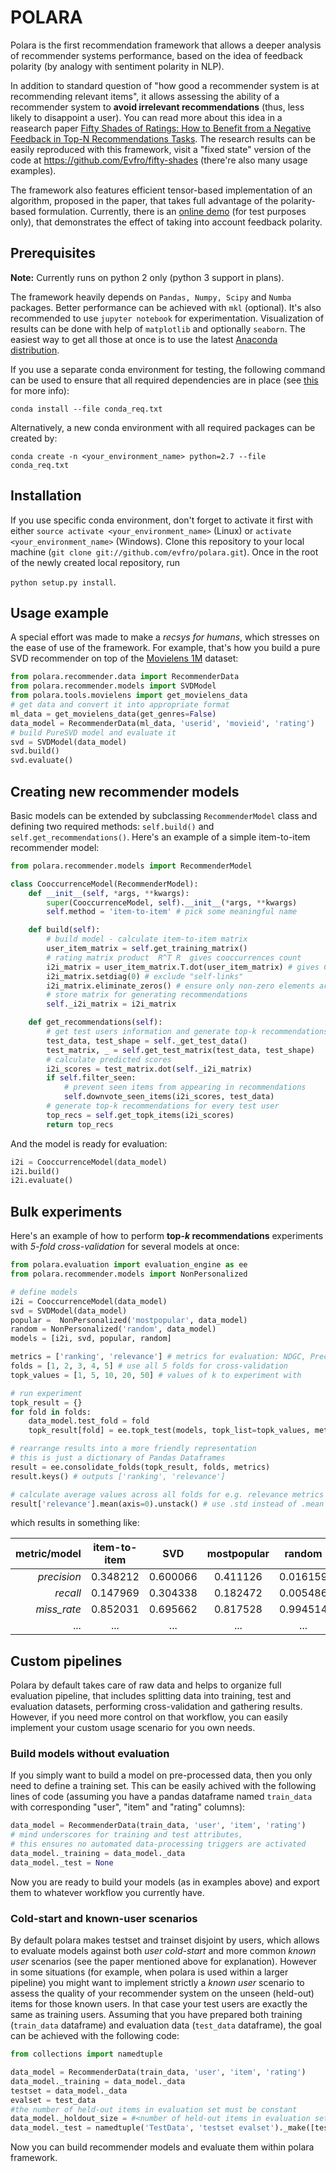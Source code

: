 # POLARA
Polara is the first recommendation framework that allows a deeper analysis of recommender systems performance, based on the idea of feedback polarity (by analogy with sentiment polarity in NLP).

In addition to standard question of "how good a recommender system is at recommending relevant items", it allows assessing the ability of a recommender system to **avoid irrelevant recommendations** (thus, less likely to disappoint a user). You can read more about this idea in a reasearch paper [Fifty Shades of Ratings: How to Benefit from a Negative Feedback in Top-N Recommendations Tasks](http://arxiv.org/abs/1607.04228). The research results can be easily reproduced with this framework, visit a "fixed state" version of the code at https://github.com/Evfro/fifty-shades (there're also many usage examples).

The framework also features efficient tensor-based implementation of an algorithm, proposed in the paper, that takes full advantage of the polarity-based formulation. Currently, there is an [online demo](http://coremodel.azurewebsites.net) (for test purposes only), that demonstrates the effect of taking into account feedback polarity.


## Prerequisites
**Note:** Currently runs on python 2 only (python 3 support in plans).

The framework heavily depends on `Pandas, Numpy, Scipy` and `Numba` packages. Better performance can be achieved with `mkl` (optional). It's also recommended to use `jupyter notebook` for experimentation. Visualization of results can be done with help of `matplotlib` and optionally `seaborn`. The easiest way to get all those at once is to use the latest [Anaconda distribution](https://www.continuum.io/downloads).

If you use a separate conda environment for testing, the following command can be used to ensure that all required dependencies are in place (see [this](http://conda.pydata.org/docs/commands/conda-install.html) for more info):

`conda install --file conda_req.txt`

Alternatively, a new conda environment with all required packages can be created by:

`conda create -n <your_environment_name> python=2.7 --file conda_req.txt`


## Installation
If you use specific conda environment, don't forget to activate it first with either `source activate <your_environment_name>` (Linux) or  `activate <your_environment_name>` (Windows). Clone this repository to your local machine (`git clone git://github.com/evfro/polara.git`). Once in the root of the newly created local repository, run

`python setup.py install`.


## Usage example
A special effort was made to make a *recsys for humans*, which stresses on the ease of use of the framework. For example, that's how you build a pure SVD recommender on top of the [Movielens 1M](http://grouplens.org/datasets/movielens/) dataset:

```python
from polara.recommender.data import RecommenderData
from polara.recommender.models import SVDModel
from polara.tools.movielens import get_movielens_data
# get data and convert it into appropriate format
ml_data = get_movielens_data(get_genres=False)
data_model = RecommenderData(ml_data, 'userid', 'movieid', 'rating')
# build PureSVD model and evaluate it
svd = SVDModel(data_model)
svd.build()
svd.evaluate()
```

## Creating new recommender models
Basic models can be extended by subclassing `RecommenderModel` class and defining two required methods: `self.build()` and `self.get_recommendations()`. Here's an example of a simple item-to-item recommender model:
```python
from polara.recommender.models import RecommenderModel

class CooccurrenceModel(RecommenderModel):
    def __init__(self, *args, **kwargs):
        super(CooccurrenceModel, self).__init__(*args, **kwargs)
        self.method = 'item-to-item' # pick some meaningful name

    def build(self):
        # build model - calculate item-to-item matrix
        user_item_matrix = self.get_training_matrix()
        # rating matrix product  R^T R  gives cooccurrences count
        i2i_matrix = user_item_matrix.T.dot(user_item_matrix) # gives CSC format
        i2i_matrix.setdiag(0) # exclude "self-links"
        i2i_matrix.eliminate_zeros() # ensure only non-zero elements are stored
        # store matrix for generating recommendations
        self._i2i_matrix = i2i_matrix

    def get_recommendations(self):
        # get test users information and generate top-k recommendations
        test_data, test_shape = self._get_test_data()
        test_matrix, _ = self.get_test_matrix(test_data, test_shape)
        # calculate predicted scores
        i2i_scores = test_matrix.dot(self._i2i_matrix)
        if self.filter_seen:
            # prevent seen items from appearing in recommendations
            self.downvote_seen_items(i2i_scores, test_data)
        # generate top-k recommendations for every test user
        top_recs = self.get_topk_items(i2i_scores)
        return top_recs
```
And the model is ready for evaluation:
```python
i2i = CooccurrenceModel(data_model)
i2i.build()
i2i.evaluate()
```

## Bulk experiments
Here's an example of how to perform **top-*k* recommendations** experiments with *5-fold cross-validation* for several models at once:

```python
from polara.evaluation import evaluation_engine as ee
from polara.recommender.models import NonPersonalized

# define models
i2i = CooccurrenceModel(data_model)
svd = SVDModel(data_model)
popular =  NonPersonalized('mostpopular', data_model)
random = NonPersonalized('random', data_model)
models = [i2i, svd, popular, random]

metrics = ['ranking', 'relevance'] # metrics for evaluation: NDGC, Precision, Recall, etc.
folds = [1, 2, 3, 4, 5] # use all 5 folds for cross-validation
topk_values = [1, 5, 10, 20, 50] # values of k to experiment with

# run experiment
topk_result = {}
for fold in folds:
    data_model.test_fold = fold
    topk_result[fold] = ee.topk_test(models, topk_list=topk_values, metrics=metrics)

# rearrange results into a more friendly representation
# this is just a dictionary of Pandas Dataframes
result = ee.consolidate_folds(topk_result, folds, metrics)
result.keys() # outputs ['ranking', 'relevance']

# calculate average values across all folds for e.g. relevance metrics
result['relevance'].mean(axis=0).unstack() # use .std instead of .mean for standard deviation
```
which results in something like:

| metric/model |item-to-item | SVD | mostpopular | random |
| ---: |:---:|:---:|:---:|:---:|
| *precision* | 0.348212 | 0.600066 | 0.411126 | 0.016159 |
| *recall*    | 0.147969 | 0.304338 | 0.182472 | 0.005486 |
| *miss_rate* | 0.852031 | 0.695662 | 0.817528 | 0.994514 |
| ... | ... | ... | ... | ... |

## Custom pipelines
Polara by default takes care of raw data and helps to organize full evaluation pipeline, that includes splitting data into training, test and evaluation datasets, performing cross-validation and gathering results. However, if you need more control on that workflow, you can easily implement your custom  usage scenario for you own needs.

### Build models without evaluation
If you simply want to build a model on pre-processed data, then you only need to define a training set. This can be easily achived with the following lines of code (assuming you have a pandas dataframe named `train_data` with corresponding "user", "item" and "rating" columns):
```python
data_model = RecommenderData(train_data, 'user', 'item', 'rating')
# mind underscores for training and test attributes,
# this ensures no automated data-processing triggers are activated
data_model._training = data_model._data
data_model._test = None
```
Now you are ready to build your models (as in examples above) and export them to whatever workflow you currently have.

### Cold-start and known-user scenarios
By default polara makes testset and trainset disjoint by users, which allows to evaluate models against both *user cold-start* and more common *known user* scenarios (see the paper mentioned above for explanation).
However in some situations (for example, when polara is used within a larger pipeline) you might want to implement strictly a *known user* scenario to assess the quality of your recommender system on the unseen (held-out) items for those known users. In that case your test users are exactly the same as training users. Assuming that you have prepared both training (`train_data` dataframe) and evaluation data (`test_data` dataframe), the goal can be achieved with the following code:
```python
from collections import namedtuple

data_model = RecommenderData(train_data, 'user', 'item', 'rating')
data_model._training = data_model._data
testset = data_model._data
evalset = test_data
#the number of held-out items in evaluation set must be constant
data_model._holdout_size = #<number of held-out items in evaluation set>
data_model._test = namedtuple('TestData', 'testset evalset')._make([testset, evalset])
```
Now you can build recommender models and evaluate them within polara framework.
